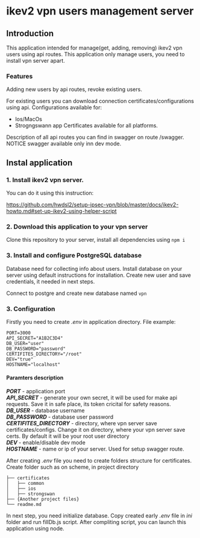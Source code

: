 # ikev2 vpn users management server

## Introduction

This application intended for manage(get, adding, removing) ikev2 vpn users using api routes. This application only manage users, you need to install vpn server apart.

### Features

Adding new users by api routes, revoke existing users. 

For existing users you can download connection certificates/configurations using api. 
Configurations available for:
- Ios/MacOs
- Strogngswann app
Certificates available for all platforms. 

Description of all api routes you can find in swagger on route /swagger. NOTICE swagger available only inn dev mode. 
## Instal application

### 1. Install ikev2 vpn server.

You can do it using this instruction:

https://github.com/hwdsl2/setup-ipsec-vpn/blob/master/docs/ikev2-howto.md#set-up-ikev2-using-helper-script

### 2. Download this application to your vpn server

Clone this repository to your server, install all dependencies using ```npm i```

### 3. Install and configure PostgreSQL database

Database need for collecting info about users. Install database on your server using default instructions for installation. Create new user and save credentials, it needed in next steps.

Connect to postgre and create new database named ```vpn```

### 3. Configuration

Firstly you need to create *.env* in application directory. File example:
```
PORT=3000
API_SECRET="A1B2C3D4"
DB_USER="user"
DB_PASSWORD="password"
CERTIFITES_DIRECTORY="/root"
DEV="true"
HOSTNAME="localhost"
```
#### Paramters description
***PORT*** - application port<br>
***API_SECRET*** - generate your own secret, it will be used for make api requests. Save it in safe place, its token cricital for safety reasons.<br>
***DB_USER*** - database username<br>
***DB_PASSWORD*** - database user password<br>
***CERTIFITES_DIRECTORY*** - directory, where vpn server save certificates/configs. Change it on directory, where your vpn server save certs. By default it will be your root user directory<br>
***DEV*** - enable/disable dev mode<br>
***HOSTNAME*** - name or ip of your server. Used for setup swagger route.<br>

After creating *.env* file you need to create folders structure for certificates. 
Create folder such as on scheme, in project directory
```
├── certificates
│   ├── common
│   ├── ios
│   ├── strongswan
├── {Another project files}
└── readme.md
```

In next step, you need initialize database. Copy created early *.env* file in *ini* folder and run fillDb.js script. After compliting script, you can launch this application using node.

